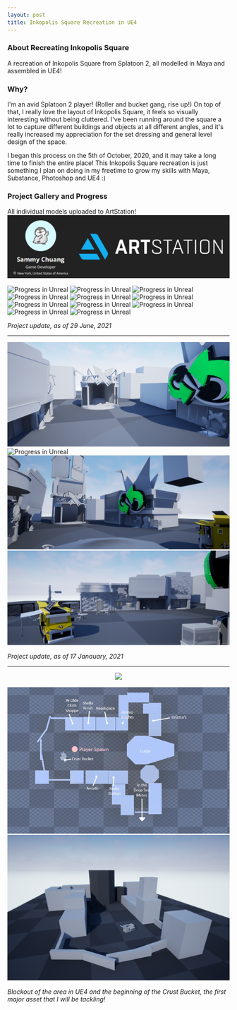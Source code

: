 ```yaml
---
layout: post
title: Inkopolis Square Recreation in UE4
---
```



### **About Recreating Inkopolis Square**
A recreation of Inkopolis Square from Splatoon 2, all modelled in Maya and assembled in UE4! 


### **Why?**
I'm an avid Splatoon 2 player! (Roller and bucket gang, rise up!) 
On top of that, I really love the layout of Inkopolis Square, it feels so visually interesting without being cluttered. I've been running around the square a lot to capture different buildings and objects at all different angles, and it's really increased my appreciation for the set dressing and general level design of the space.

I began this process on the 5th of October, 2020, and it may take a long time to finish the entire place! This Inkopolis Square recreation is just something I plan on doing in my freetime to grow my skills with Maya, Substance, Photoshop and UE4 :)


### **Project Gallery and Progress**

All individual models uploaded to ArtStation! 
[![ArtStation](/assets/artwork/OtherWorks/Art/ArtStation_CoverImage.png)](https://www.artstation.com/penguincoco)

![Progress in Unreal](/assets/artwork/MyGames/InkopolisSquareRecreation/Recreation_29June.png)
![Progress in Unreal](/assets/artwork/MyGames/InkopolisSquareRecreation/Recreation_29June_2.png)
![Progress in Unreal](/assets/artwork/MyGames/InkopolisSquareRecreation/Recreation_29June_3.png)
![Progress in Unreal](/assets/artwork/MyGames/InkopolisSquareRecreation/Recreation_29June_4.png)
![Progress in Unreal](/assets/artwork/MyGames/InkopolisSquareRecreation/Recreation_29June_5.png)
![Progress in Unreal](/assets/artwork/MyGames/InkopolisSquareRecreation/Recreation_29June_6.png)
![Progress in Unreal](/assets/artwork/MyGames/InkopolisSquareRecreation/Recreation_29June_7.png)
![Progress in Unreal](/assets/artwork/MyGames/InkopolisSquareRecreation/Recreation_29June_8.png)
![Progress in Unreal](/assets/artwork/MyGames/InkopolisSquareRecreation/Recreation_29June_9.png)
![Progress in Unreal](/assets/artwork/MyGames/InkopolisSquareRecreation/Recreation_29June_10.png)
![Progress in Unreal](/assets/artwork/MyGames/InkopolisSquareRecreation/Recreation_29June_11.png)

_Project update, as of 29 June, 2021_

________________________________________________________________________________________________________


![Progress in Unreal](/assets/artwork/MyGames/InkopolisSquareRecreation/Recreation_17Jan.png)
![Progress in Unreal](/assets/artwork/MyGames/InkopolisSquareRecreation/Recreation_17Jan2.png)
![Progress in Unreal](/assets/artwork/MyGames/InkopolisSquareRecreation/Recreation_17Jan3.png)
![Progress in Unreal](/assets/artwork/MyGames/InkopolisSquareRecreation/Recreation_17Jan4.png)

_Project update, as of 17 Janauary, 2021_

_______________________________________________________________________________________________________


<div align="center">
<img src="https://media.giphy.com/media/42M6xcwL8PIBO3EjQE/giphy.gif"> 
</div>

![Blockout Top View](/assets/artwork/MyGames/InkopolisSquareRecreation/InkopolisSquareRecreation_BlockoutTopView.jpg)
![Blockout](/assets/artwork/MyGames/InkopolisSquareRecreation/InkopolisSquareRecreation_BlackoutFromBackView.png)

_Blockout of the area in UE4 and the beginning of the Crust Bucket, the first major asset that I will be tackling!_